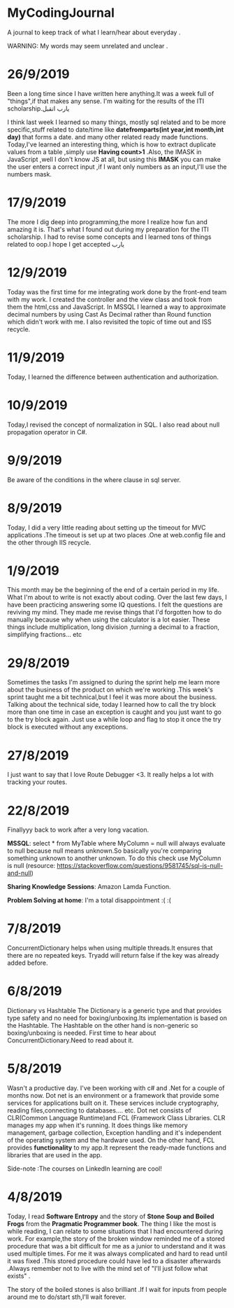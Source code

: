 # MyCodingJournal
A journal to keep track of what I learn/hear about everyday .

WARNING: My words may seem unrelated and unclear .

# 26/9/2019

Been a long time since I have written here anything.It was a week full of "things",if that makes any sense.
I'm waiting for the results of the ITI scholarship.يارب اتقبل


I think last week I learned so many things, mostly sql related and to be more specific,stuff related to date/time like **datefromparts(int year,int month,int day)** that forms a date.
and many other related ready made functions. Today,I've learned an interesting thing, which is how to extract duplicate values from a table ,simply use **Having count>1** .Also, the IMASK in JavaScript ,well I don't know JS at all, but using this **IMASK** you can make the user enters a correct input ,if I want only numbers as an input,I'll use the numbers mask.


# 17/9/2019

The more I dig deep into programming,the more I realize how fun and amazing it is. That's what I found out during my preparation for the ITI scholarship.
I had to revise some concepts and I learned tons of things related to oop.I hope I get accepted يارب


# 12/9/2019

Today was the first time for me integrating work done by the front-end team with my work. I created the controller and the view class and took from them the html,css and JavaScript.
In MSSQL I learned a way to approximate decimal numbers by using Cast As Decimal rather than Round function which didn't work with me. I also revisited the topic of time out and ISS recycle.


# 11/9/2019

Today, I learned the difference between authentication and authorization.


# 10/9/2019

Today,I revised the concept of normalization in SQL. I also read about null propagation operator in C#.


# 9/9/2019

Be aware of the conditions in the where clause in sql server.
# 8/9/2019

Today, I did a very little reading about setting up the timeout for MVC applications .The timeout is set up at two places .One at web.config file and the other through IIS recycle.

# 1/9/2019

This month may be the beginning of the end of a certain period in my life.
What I'm about to write is not exactly about coding. Over the last few days, 
I have been practicing answering some IQ questions. I felt the questions are reviving my mind. They made me revise things that I'd forgotten how to do manually because why when using the calculator is a lot easier.
These things include multiplication, long division ,turning a decimal to a fraction, simplifying fractions... etc


# 29/8/2019

Sometimes the tasks I'm assigned to during the sprint
help me learn more about the business of the product
on which we're working .This week's sprint taught me a bit 
technical,but I feel it was more about the business.
Talking about the technical side, today I learned how to call the try block more than one time
in case an exception is caught and you just want to go to the try block again.
Just use a while loop and flag to stop it once the try block is executed without any exceptions.


# 27/8/2019

I just want to say that I love Route 
Debugger <3. It really helps a lot with tracking your routes.


# 22/8/2019

Finallyyy back to work after a very long vacation.

**MSSQL**: select * from MyTable where MyColumn = null will always evaluate to null because null means unknown.So basically you're comparing something unknown to another unknown.
To do this check use MyColumn is null (resource: https://stackoverflow.com/questions/9581745/sql-is-null-and-null)

**Sharing Knowledge Sessions**: Amazon Lamda Function.

**Problem Solving at home**: I'm a total disappointment :( :(


# 7/8/2019

ConcurrentDictionary helps when using multiple threads.It ensures that there are no repeated keys. Tryadd will return false if the key was already added before.

# 6/8/2019

Dictionary vs Hashtable
The Dictionary is a generic type and that provides type safety and no need for boxing/unboxing.Its implementation is based on the Hashtable.
The Hashtable on the other hand is non-generic so boxing/unboxing is needed.
First time to hear about ConcurrentDictionary.Need to read about it.


# 5/8/2019

Wasn't a productive day. I've been working with c# and .Net for a couple of months now.
Dot net is an environment or a framework that provide some services for applications built on it. These services include cryptography, reading files,connecting to databases.... etc.
Dot net consists of CLR(Common Language Runtime)and FCL (Framework Class Libraries. 
CLR manages my app when it's running. It does things like memory management, garbage collection, Exception handling and it's independent of the operating system and the hardware used.
On the other hand, FCL provides **functionality** to my app.It represent the ready-made functions and libraries that are used in the app.


Side-note :The courses on LinkedIn learning are cool! 


# 4/8/2019

Today, I read **Software Entropy** and the story of **Stone Soup and Boiled Frogs** from the **Pragmatic Programmer book**. The thing I like the most is while reading, I can relate to some situations that I had encountered during work. For example,the story of the broken window reminded me of a stored procedure that was a bit difficult for me as a junior to understand and it was used multiple times. For me it was always complicated and hard to read until it was fixed .This stored procedure could have led to a disaster afterwards .Always remember not to live with the mind set of "I'll just follow what exists" . 

The story of the boiled stones is also brilliant .If I wait for inputs from people around me to do/start sth,I'll wait forever.  
